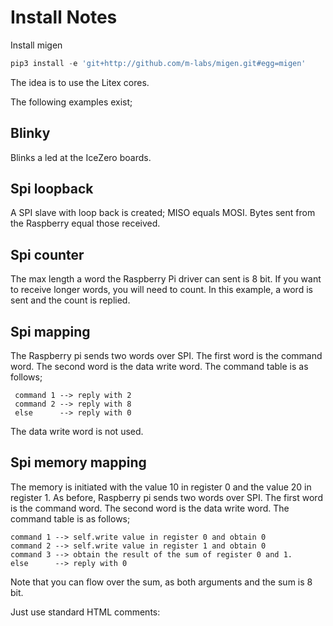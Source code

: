 # Install Notes
Install migen
```python
pip3 install -e 'git+http://github.com/m-labs/migen.git#egg=migen'
```
The idea is to use the Litex cores.

The following examples exist;

## Blinky
Blinks a led at the IceZero boards.

## Spi loopback
A SPI slave with loop back is created; MISO equals MOSI. Bytes sent from the Raspberry equal those received.

## Spi counter
The max length a word the Raspberry Pi driver can sent is 8 bit. If you want to receive longer words, you will need to count. In this example, a word is sent and the count is replied.

## Spi mapping
The Raspberry pi sends two words over SPI. The first word is the command word. The second word is the data write word.
The command table is as follows;
```
 command 1 --> reply with 2
 command 2 --> reply with 8
 else      --> reply with 0
```
The data write word is not used.

## Spi memory mapping
The memory is initiated with the value 10 in register 0 and the value 20 in register 1.
As before, Raspberry pi sends two words over SPI. The first word is the command word. 
The second word is the data write word.
The command table is as follows;
```
command 1 --> self.write value in register 0 and obtain 0
command 2 --> self.write value in register 1 and obtain 0
command 3 --> obtain the result of the sum of register 0 and 1.
else      --> reply with 0
```
Note that you can flow over the sum, as both arguments and the sum is 8 bit.


Just use standard HTML comments:

<!--
## Laser scanner
# de host stuurt een willekeurig woordt, het krijgt ik wil data of ik wil geen data terug
# als de status is geef data, dan stuurt de raspberry data
# als de slave voldoende ontvangen heeft, dan leest de slave de data uit, de status wordt ik wil geen data
# als de slave niet voldoende ontvangen heeft, dan zegt de slave ik wil data
 -->
